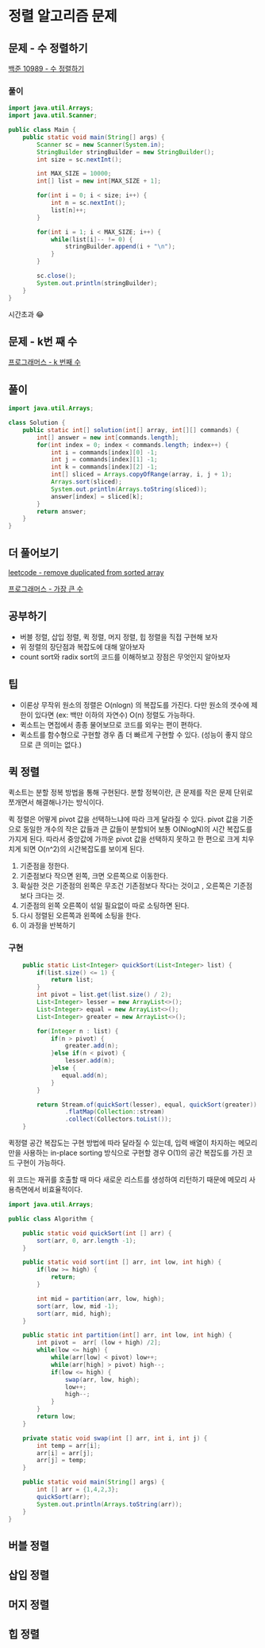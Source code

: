 # 정렬 알고리즘 문제

## 문제 - 수 정렬하기

[백준 10989 - 수 정렬하기](https://www.acmicpc.net/problem/10989)

### 풀이

```java
import java.util.Arrays;
import java.util.Scanner;

public class Main {
    public static void main(String[] args) {
        Scanner sc = new Scanner(System.in);
        StringBuilder stringBuilder = new StringBuilder();
        int size = sc.nextInt();

        int MAX_SIZE = 10000;
        int[] list = new int[MAX_SIZE + 1];

        for(int i = 0; i < size; i++) {
            int n = sc.nextInt();
            list[n]++;
        }

        for(int i = 1; i < MAX_SIZE; i++) {
            while(list[i]-- != 0) {
                stringBuilder.append(i + "\n");
            }
        }

        sc.close();
        System.out.println(stringBuilder);
    }
}
```

시간초과 😂

## 문제 - k번 째 수

[프로그래머스 - k 번째 수](https://programmers.co.kr/learn/courses/30/lessons/42748)

## 풀이

```java
import java.util.Arrays;

class Solution {
    public static int[] solution(int[] array, int[][] commands) {
        int[] answer = new int[commands.length];
        for(int index = 0; index < commands.length; index++) {
            int i = commands[index][0] -1;
            int j = commands[index][1] -1;
            int k = commands[index][2] -1;
            int[] sliced = Arrays.copyOfRange(array, i, j + 1);
            Arrays.sort(sliced);
            System.out.println(Arrays.toString(sliced));
            answer[index] = sliced[k];
        }
        return answer;
    }
}
```

## 더 풀어보기

[leetcode - remove duplicated from sorted array](https://leetcode.com/problems/remove-duplicates-from-sorted-array)

[프로그래머스 - 가장 큰 수 ](https://programmers.co.kr/learn/courses/30/lessons/42746)

## 공부하기

- 버블 정렬, 삽입 정렬, 퀵 정렬, 머지 정렬, 힙 정렬을 직접 구현해 보자
- 위 정렬의 장단점과 복잡도에 대해 알아보자
- count sort와 radix sort의 코드를 이해하보고 장점은 무엇인지 알아보자

## 팁

- 이론상 무작위 원소의 정렬은 O(nlogn) 의 복잡도를 가진다. 다만 원소의 갯수에 제한이 있다면 (ex: 백만 이하의 자연수) O(n) 정렬도 가능하다.
- 퀵소트는 면접에서 종종 물어보므로 코드를 외우는 편이 편하다.
- 퀵소트를 함수형으로 구현할 경우 좀 더 빠르게 구현할 수 있다. (성능이 좋지 않으므로 큰 의미는 없다.)

## 퀵 정렬

퀵소트는 분할 정복 방법을 통해 구현된다. 분할 정복이란, 큰 문제를 작은 문제 단위로 쪼개면서 해결해나가는 방식이다.

퀵 정렬은 어떻게 pivot 값을 선택하느냐에 따라 크게 달라질 수 있다.
pivot 값을 기준으로 동일한 개수의 작은 값들과 큰 값들이 분할되어 보통 O(NlogN)의 시간 복잡도를 가지게 된다.
따라서 중앙값에 가까운 pivot 값을 선택하지 못하고 한 편으로 크게 치우치게 되면 O(n^2)의 시간복잡도를 보이게 된다.

1. 기준점을 정한다.
2. 기준점보다 작으면 왼쪽, 크면 오른쪽으로 이동한다.
3. 확실한 것은 기준점의 왼쪽은 무조건 기존점보다 작다는 것이고 , 오른쪽은 기준점보다 크다는 것.
4. 기준점의 왼쪽 오른쪽이 섞일 필요없이 따로 소팅하면 된다.
5. 다시 정렬된 오른쪽과 왼쪽에 소팅을 한다.
6. 이 과정을 반복하기

### 구현

```java
    public static List<Integer> quickSort(List<Integer> list) {
        if(list.size() <= 1) {
            return list;
        }
        int pivot = list.get(list.size() / 2);
        List<Integer> lesser = new ArrayList<>();
        List<Integer> equal = new ArrayList<>();
        List<Integer> greater = new ArrayList<>();

        for(Integer n : list) {
            if(n > pivot) {
                greater.add(n);
            }else if(n < pivot) {
                lesser.add(n);
            }else {
               equal.add(n);
            }
        }

        return Stream.of(quickSort(lesser), equal, quickSort(greater))
                .flatMap(Collection::stream)
                .collect(Collectors.toList());
    }

```

퀵정렬 공간 복잡도는 구현 방법에 따라 달라질 수 있는데, 입력 배열이 차지하는 메모리만을 사용하는 in-place sorting 방식으로 구현할 경우 O(1)의 공간 복잡도를 가진 코드 구현이 가능하다.

위 코드는 재귀를 호출할 때 마다 새로운 리스트를 생성하여 리턴하기 때문에 메모리 사용측면에서 비효율적이다.

```java
import java.util.Arrays;

public class Algorithm {

    public static void quickSort(int [] arr) {
        sort(arr, 0, arr.length -1);
    }

    public static void sort(int [] arr, int low, int high) {
        if(low >= high) {
            return;
        }

        int mid = partition(arr, low, high);
        sort(arr, low, mid -1);
        sort(arr, mid, high);
    }

    public static int partition(int[] arr, int low, int high) {
        int pivot =  arr[ (low + high) /2];
        while(low <= high) {
            while(arr[low] < pivot) low++;
            while(arr[high] > pivot) high--;
            if(low <= high) {
                swap(arr, low, high);
                low++;
                high--;
            }
        }
        return low;
    }

    private static void swap(int [] arr, int i, int j) {
        int temp = arr[i];
        arr[i] = arr[j];
        arr[j] = temp;
    }

    public static void main(String[] args) {
        int [] arr = {1,4,2,3};
        quickSort(arr);
        System.out.println(Arrays.toString(arr));
    }
}

```

## 버블 정렬

## 삽입 정렬

## 머지 정렬

## 힙 정렬
